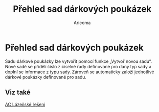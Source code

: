 ﻿---
    title: "Přehled sad dárkových poukázek"
    author: Aricoma
    ms.date: 04/30/2018
    ms.topic: article
    ms.prod: dynamics-nav-2017
    ms.contentlocale: cs-cz
    ms.lasthandoff: 04/30/2018
---

# Přehled sad dárkových poukázek

Sadu dárkové poukázky lze vytvořit pomocí funkce „Vytvoř novou sadu“. Nové sadě se přidělí číslo z číselné řady definované pro daný typ sady a doplní se informace z typu sady. Zároveň se automaticky založí jednotlivé dárkové poukázky definované pro sadu. 


## <a name="see-also"></a>Viz také
[AC Lázeňské řešení](ac-spa-solution.md)